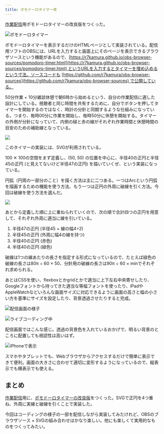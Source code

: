 ```yaml
---
title: ポモドーロタイマー改
---
```

[作業配信](https://www.youtube.com/c/r7kamura)用ポモドーロタイマーの改良版をつくった。

![](https://lh5.googleusercontent.com/NUCOvwxqYC2M2jTMuOAq8VO61DF_UwvlzBHmlV_P4J3eIUQPXqMBXKL-3oFpm0dH1WgaCtqpAeMQI1flKgkh66_Fr2t_IKJWs3fNW6JPrvuQeqpIAyZ1sUKuJjPTXvie9irM8niSowfG3M6RVA9Pycb2swEmkLiKMiABL52GK-TAB5bTMUVBH-wQE5ECdg "ポモドーロタイマー")

ポモドーロタイマーを表示するだけのHTMLページとして実装されている。配信用ソフトのOBSには、URLを入力すると画面上にそのページを表示できるブラウザソースという機能があるので、[https://r7kamura.github.io/obs-browser-sources/pomodoro-timer.html](https://r7kamura.github.io/obs-browser-sources/pomodoro-timer.html) というURLを入力するとタイマーを埋め込めるという寸法。ソースコードも [https://github.com/r7kamura/obs-browser-sources](https://github.com/r7kamura/obs-browser-sources) で公開している。

50分作業 + 10分雑談休憩で朝6時から始めるという、自分の作業配信に適した設計にしている。視聴者と同じ時間を共有するために、自分でボタンを押してタイマーを開始するのではなく、時計の分針と同期するような仕組みになっている。つまり、毎時00分に作業を開始し、毎時50分に休憩を開始する。タイマーの外側が分針になっていて、内側の緑と赤の線がそれぞれ作業時間と休憩時間の目安のための補助線となっている。

![](https://lh6.googleusercontent.com/yo2qbrwGHoL4i2WdNhLgpSqFHCYmaczoTcp-bd7WFmP1c5TQq4ws7oTx224AQ1qrzi9ztdFtdmHmRzxAbZIhoMMzQrpdBm3FELMMhUomYnrZUOLvBdXx8FBifsZ71fU-DJtwDMOfE4pnwq3RLvERvxVjZSX8Ak4AU3w21ryQVLC7rCU80BXX3v9cEIARmQ)

このタイマーの実装には、SVGが利用されている。

100 ✕ 100の空間をまず定義し、(50, 50) の位置を中心に、半径40の正円と半径45の正円 (と見えてないけど半径47の正円) を描いていくぜ、という実装になっている。

円弧（円周の一部分のこと）を描く方法は主に二つある。一つはArcという円弧を描画するための機能を使う方法、もう一つは正円の外周に破線を引く方法。今回は破線を使う方法を選んだ。

![](https://lh3.googleusercontent.com/pYERKhxjD4JgdeGvm2f_eEjIduxwGeCe9BBZJTIFBtMEc-lVLbFfZhxwk-_PrZBpXXod1sVqHiyLN8-S1UrnK2t1EpYAvXdDrdyU7QoLHpam12bkeNTRxKf5xg_0aQp39yycB4AOppHdGvOCVcutYrA-vdvFi-EZcC65LF7G_samN44M8Wgjk4L47pZ1Zw)

あとから定義した順に上に重ねられていくので、次の順で合計四つの正円を用意して、それぞれ外周に適当に線を引いている。

1.  半径47の正円 (半径45 + 線の幅4÷2)
2.  半径45の正円 (外周に幅4の線を持つ)
3.  半径40の正円 (赤色)
4.  半径40の正円 (緑色)

破線は1つの線あたりの長さを指定する形式になっているので、たとえば緑色の破線の長さは80π ÷ 60 × 50、分針用の破線の長さは90π ÷ 60 × minでそれぞれ求められる。

あとはCSSを使い、flexboxとかgridとかで適当に上下左右中央寄せしたり、Googleフォントから持ってきた適当な等幅フォントを使ったり、iPadやAppleWatchなどいろんな画面サイズに対応できるように画面の高さと幅の小さい方を基準にサイズを設定したり、背景透過させたりすると完成。

![](https://lh3.googleusercontent.com/Ptm6TqYWKAUNdnk6MoSxOWbaXAkkxYhVpJQbYmdeGL5tytceV4qwBFytgPrcKMicIo4TaaP6XfQAlw0Tn3D8e0Tg1m0_-dv7ghD3UJ21AE3spg94cHUbZNqaGvgq-erwVQMf1hjXRPdKpkyup2EK-o0xVg8b-vrfzokZiFPdOIr8sgV3gClmSKU9xDrJEg "配信画面の様子")

![](https://lh4.googleusercontent.com/dOA0lhuc0AfkuTrF6c96ZplyTPMkkRdeyyUtzdBJaTfRSjkymuSuJEJXXqPTMQpRBGg9rqwW8bajQXoUYhlka6-SBkxOGuNjynE0R5n_xgiX-YPBBekZjFaBy6PfTOREP-s3PMgI4_KbYKQ3ZwJLjMk1QyLlrnctSvszf3HQuOV7BtpqnkUPGl7U0DUJFA "ライブコーディング中")

配信画面ではこんな感じ。透過の背景色を入れているおかげで、明るい背景のところに配置しても視認性は高いはず。

![](https://lh3.googleusercontent.com/ZPzYErMr0PSJnE3v1zEJ0Lc70mlI9F4dQ8zLypyvYfdhqPqKom2CRexAsgx8v4ByXe3Irto1fCm-jcm68TVFiF_UJcsWbqgWnExBTTCrTv2LqKKuoS9zShMkm9PbDEPq2OpSDgugut-Ge-_6o58IeT1oVs_RzikjQxWCNxW7fqB6dwW6DKGP1khrGVP6pA "iPhoneで表示")

スマホやタブレットでも、Webブラウザからアクセスするだけで簡単に表示できて便利。画面の大きさに合わせて適切に変形するようになっているので、縦表示でも横表示でも使える。

まとめ
---

[作業配信](https://www.youtube.com/c/r7kamura)用に、[ポモドーロタイマーの改良版](https://github.com/r7kamura/obs-browser-sources)をつくった。SVGで正円を4つ重ね、外周に実線と破線を引くことで実装した。

今回はコーディングの様子の一部を配信しながら実装してみたけれど、OBSのブラウザソース × SVGの組み合わせはかなり楽しい。他にも楽しくて実用的なものをつくってみたい。
